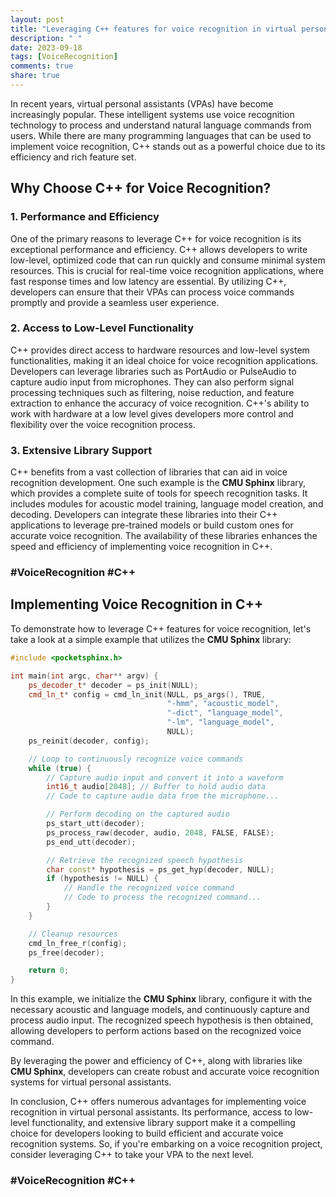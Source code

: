 ```yaml
---
layout: post
title: "Leveraging C++ features for voice recognition in virtual personal assistants"
description: " "
date: 2023-09-18
tags: [VoiceRecognition]
comments: true
share: true
---
```


In recent years, virtual personal assistants (VPAs) have become increasingly popular. These intelligent systems use voice recognition technology to process and understand natural language commands from users. While there are many programming languages that can be used to implement voice recognition, C++ stands out as a powerful choice due to its efficiency and rich feature set.

## Why Choose C++ for Voice Recognition?

### 1. Performance and Efficiency

One of the primary reasons to leverage C++ for voice recognition is its exceptional performance and efficiency. C++ allows developers to write low-level, optimized code that can run quickly and consume minimal system resources. This is crucial for real-time voice recognition applications, where fast response times and low latency are essential. By utilizing C++, developers can ensure that their VPAs can process voice commands promptly and provide a seamless user experience.

### 2. Access to Low-Level Functionality

C++ provides direct access to hardware resources and low-level system functionalities, making it an ideal choice for voice recognition applications. Developers can leverage libraries such as PortAudio or PulseAudio to capture audio input from microphones. They can also perform signal processing techniques such as filtering, noise reduction, and feature extraction to enhance the accuracy of voice recognition. C++'s ability to work with hardware at a low level gives developers more control and flexibility over the voice recognition process.

### 3. Extensive Library Support

C++ benefits from a vast collection of libraries that can aid in voice recognition development. One such example is the **CMU Sphinx** library, which provides a complete suite of tools for speech recognition tasks. It includes modules for acoustic model training, language model creation, and decoding. Developers can integrate these libraries into their C++ applications to leverage pre-trained models or build custom ones for accurate voice recognition. The availability of these libraries enhances the speed and efficiency of implementing voice recognition in C++.

### #VoiceRecognition #C++

## Implementing Voice Recognition in C++

To demonstrate how to leverage C++ features for voice recognition, let's take a look at a simple example that utilizes the **CMU Sphinx** library:

```cpp
#include <pocketsphinx.h>

int main(int argc, char** argv) {
    ps_decoder_t* decoder = ps_init(NULL);
    cmd_ln_t* config = cmd_ln_init(NULL, ps_args(), TRUE,
                                   "-hmm", "acoustic_model",
                                   "-dict", "language_model",
                                   "-lm", "language_model",
                                   NULL);
    ps_reinit(decoder, config);

    // Loop to continuously recognize voice commands
    while (true) {
        // Capture audio input and convert it into a waveform
        int16_t audio[2048]; // Buffer to hold audio data
        // Code to capture audio data from the microphone...

        // Perform decoding on the captured audio
        ps_start_utt(decoder);
        ps_process_raw(decoder, audio, 2048, FALSE, FALSE);
        ps_end_utt(decoder);

        // Retrieve the recognized speech hypothesis
        char const* hypothesis = ps_get_hyp(decoder, NULL);
        if (hypothesis != NULL) {
            // Handle the recognized voice command
            // Code to process the recognized command...
        }
    }

    // Cleanup resources
    cmd_ln_free_r(config);
    ps_free(decoder);

    return 0;
}
```

In this example, we initialize the **CMU Sphinx** library, configure it with the necessary acoustic and language models, and continuously capture and process audio input. The recognized speech hypothesis is then obtained, allowing developers to perform actions based on the recognized voice command.

By leveraging the power and efficiency of C++, along with libraries like **CMU Sphinx**, developers can create robust and accurate voice recognition systems for virtual personal assistants.

In conclusion, C++ offers numerous advantages for implementing voice recognition in virtual personal assistants. Its performance, access to low-level functionality, and extensive library support make it a compelling choice for developers looking to build efficient and accurate voice recognition systems. So, if you're embarking on a voice recognition project, consider leveraging C++ to take your VPA to the next level.

### #VoiceRecognition #C++